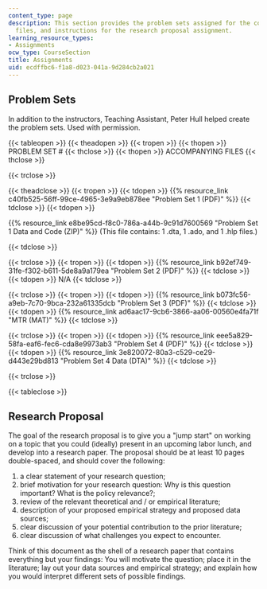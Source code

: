 ```yaml
---
content_type: page
description: This section provides the problem sets assigned for the course, accompanying
  files, and instructions for the research proposal assignment.
learning_resource_types:
- Assignments
ocw_type: CourseSection
title: Assignments
uid: ecdffbc6-f1a8-d023-041a-9d284cb2a021
---
```


Problem Sets
------------

In addition to the instructors, Teaching Assistant, Peter Hull helped create the problem sets. Used with permission.

{{< tableopen >}}
{{< theadopen >}}
{{< tropen >}}
{{< thopen >}}
PROBLEM SET #
{{< thclose >}}
{{< thopen >}}
ACCOMPANYING FILES
{{< thclose >}}

{{< trclose >}}

{{< theadclose >}}
{{< tropen >}}
{{< tdopen >}}
{{% resource_link c40fb525-56ff-99ce-4965-3e9a9eb878ee "Problem Set 1 (PDF)" %}}
{{< tdclose >}}
{{< tdopen >}}


{{% resource_link e8be95cd-f8c0-786a-a44b-9c91d7600569 "Problem Set 1 Data and Code (ZIP)" %}} (This file contains: 1 .dta, 1 .ado, and 1 .hlp files.)


{{< tdclose >}}

{{< trclose >}}
{{< tropen >}}
{{< tdopen >}}
{{% resource_link b92ef749-31fe-f302-b611-5de8a9a179ea "Problem Set 2 (PDF)" %}}
{{< tdclose >}}
{{< tdopen >}}
N/A
{{< tdclose >}}

{{< trclose >}}
{{< tropen >}}
{{< tdopen >}}
{{% resource_link b073fc56-a9eb-7c70-9bca-232a61335dcb "Problem Set 3 (PDF)" %}}
{{< tdclose >}}
{{< tdopen >}}
{{% resource_link ad6aac17-9cb6-3866-aa06-00560e4fa71f "MTR (MAT)" %}}
{{< tdclose >}}

{{< trclose >}}
{{< tropen >}}
{{< tdopen >}}
{{% resource_link eee5a829-58fa-eaf6-fec6-cda8e9973ab3 "Problem Set 4 (PDF)" %}}
{{< tdclose >}}
{{< tdopen >}}
{{% resource_link 3e820072-80a3-c529-ce29-d443e29bd813 "Problem Set 4 Data (DTA)" %}}
{{< tdclose >}}

{{< trclose >}}

{{< tableclose >}}

Research Proposal
-----------------

The goal of the research proposal is to give you a "jump start" on working on a topic that you could (ideally) present in an upcoming labor lunch, and develop into a research paper. The proposal should be at least 10 pages double-spaced, and should cover the following:

1.  a clear statement of your research question;
2.  brief motivation for your research question: Why is this question important? What is the policy relevance?;
3.  review of the relevant theoretical and / or empirical literature;
4.  description of your proposed empirical strategy and proposed data sources;
5.  clear discussion of your potential contribution to the prior literature;
6.  clear discussion of what challenges you expect to encounter.

Think of this document as the shell of a research paper that contains everything but your findings: You will motivate the question; place it in the literature; lay out your data sources and empirical strategy; and explain how you would interpret different sets of possible findings.